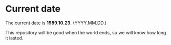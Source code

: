 # Current date

The current date is **1989.10.23.** (YYYY.MM.DD.)

This repository will be good when the world ends, so we will know how long it lasted.